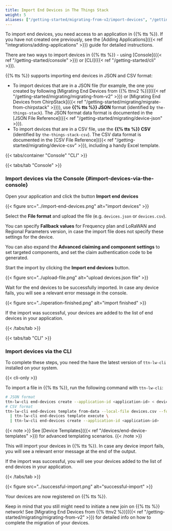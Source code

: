 ```yaml
---
title: Import End Devices in The Things Stack
weight: 5
aliases: ["/getting-started/migrating-from-v2/import-devices", "/getting-started/migrating-from-networks/import-devices"]
---
```


To import end devices, you need access to an application in {{% tts %}}. If you have not created one previously, see the [Adding Applications]({{< ref "integrations/adding-applications" >}}) guide for detailed instructions.

There are two ways to import devices in {{% tts %}} - using [Console]({{< ref "/getting-started/console" >}}) or [CLI]({{< ref "/getting-started/cli" >}}).

{{% tts %}} supports importing end devices in JSON and CSV format:

- To import devices that are in a JSON file (for example, the one you created by following [Migrating End Devices from {{% ttnv2 %}}]({{< ref "/getting-started/migrating/migrating-from-v2" >}}) or [Migrating End Devices from ChirpStack]({{< ref "/getting-started/migrating/migrate-from-chirpstack" >}})), use **{{% tts %}} JSON** format (identified by `the-things-stack`). The JSON format data format is documented in the [JSON File Reference]({{< ref "/getting-started/migrating/device-json" >}}).
- To import devices that are in a CSV file, use the **{{% tts %}} CSV** (identified by `the-things-stack-csv`). The CSV data format is documented in the [CSV File Reference]({{< ref "/getting-started/migrating/device-csv" >}}), including a handy Excel template.

{{< tabs/container "Console" "CLI" >}}

{{< tabs/tab "Console" >}}

### Import devices via the Console {#import-devices-via-the-console}

Open your application and click the button **Import end devices**

{{< figure src="../import-end-devices.png" alt="import devices" >}}

Select the **File format** and upload the file (e.g. `devices.json` or `devices.csv`).

You can specify **Fallback values** for Frequency plan and LoRaWAN and Regional Parameters version, in case the import file does not specify these settings for the device.

You can also expand the **Advanced claiming and component settings** to set targeted components, and set the claim authentication code to be generated.

Start the import by clicking the **Import end devices** button.

{{< figure src="../upload-file.png" alt="upload devices.json file" >}}

Wait for the end devices to be successfully imported. In case any device fails, you will see a relevant error message in the console.

{{< figure src="../operation-finished.png" alt="import finished" >}}

If the import was successful, your devices are added to the list of end devices in your application.

{{< /tabs/tab >}}

{{< tabs/tab "CLI" >}}

### Import devices via the CLI

To complete these steps, you need the have the latest version of `ttn-lw-cli` installed on your system.

{{< cli-only >}}

To import a file in {{% tts %}}, run the following command with `ttn-lw-cli`:

```bash
# JSON format
ttn-lw-cli end-devices create --application-id <application-id> < devices.json
# CSV format
ttn-lw-cli end-devices template from-data --local-file devices.csv --format-id the-things-stack-csv \
  | ttn-lw-cli end-devices template execute \
  | ttn-lw-cli end-devices create --application-id <application-id>
```

{{< note >}}
See [Device Templates]({{< ref "/devices/end-device-templates" >}}) for advanced templating scenarios.
{{< /note >}}

This will import your devices in {{% tts %}}. In case any device import fails, you will see a relevant error message at the end of the output.

If the import was successful, you will see your devices added to the list of end devices in your application.

{{< /tabs/tab >}}

{{< figure src="../successful-import.png" alt="successful-import" >}}

Your devices are now registered on {{% tts %}}.

Keep in mind that you still might need to initiate a new join on {{% tts %}} network! See [Migrating End Devices from {{% ttnv2 %}}]({{< ref "/getting-started/migrating/migrating-from-v2" >}}) for detailed info on how to complete the migration of your devices.
